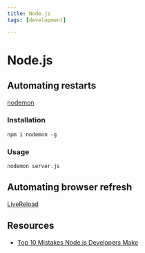 ```yaml
---
title: Node.js
tags: [development]

---
```


# Node.js


## Automating restarts

[nodemon](https://nodemon.io/?cf_lbyyhhwhyjj5l3rs65cb3w=qsh1vdc8qslp0bb2rzz5hi)

### Installation
```
npm i nodemon -g
```

### Usage
```
nodemon server.js
```


## Automating browser refresh

[LiveReload](http://livereload.com/)


## Resources

* [Top 10 Mistakes Node.js Developers Make](https://www.airpair.com/node.js/posts/top-10-mistakes-node-developers-make)
